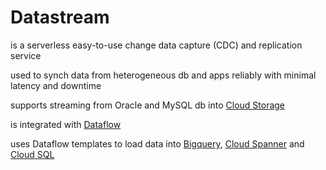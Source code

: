 # Datastream

is a serverless easy-to-use change data capture (CDC) and replication service

used to synch data from heterogeneous db and apps reliably with minimal latency and downtime

supports streaming from Oracle and MySQL db into [Cloud Storage](cloud-storage.md)

is integrated with [Dataflow](dataflow.md) 

uses Dataflow templates to load data into [Bigquery](bigquery.md), [Cloud Spanner](cloud-spanner.md) and [Cloud SQL](cloud-sql.md)